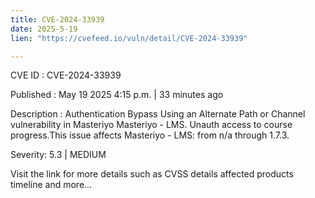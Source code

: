 ```yaml
---
title: CVE-2024-33939
date: 2025-5-19
lien: "https://cvefeed.io/vuln/detail/CVE-2024-33939"

---
```


CVE ID : CVE-2024-33939

Published :  May 19
2025
4:15 p.m. | 33 minutes ago

Description : Authentication Bypass Using an Alternate Path or Channel vulnerability in Masteriyo Masteriyo - LMS. Unauth access to course progress.This issue affects Masteriyo - LMS: from n/a through 1.7.3.

Severity: 5.3 | MEDIUM

Visit the link for more details
such as CVSS details
affected products
timeline
and more...
